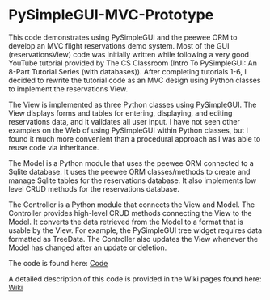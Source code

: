 # PySimpleGUI-MVC-Prototype
This code demonstrates using PySimpleGUI and the peewee ORM to develop an MVC flight reservations demo system.  Most of the GUI (reservationsView) code was initially written while following a very good YouTube tutorial provided by The CS Classroom (Intro To PySimpleGUI: An 8-Part Tutorial Series (with databases)).  After completing tutorials 1-6, I decided to rewrite the tutorial code as an MVC design using Python classes to implement the reservations View.  

The View is implemented as three Python classes using PySimpleGUI.  The View displays forms and tables for entering, displaying, and editing reservations data, and it validates all user input.  I have not seen other examples on the Web of using PySimpleGUI within Python classes, but I found it much more convenient than a procedural approach as I was able to reuse code via inheritance.

The Model is a Python module that uses the peewee ORM connected to a Sqlite database.  It uses the peewee ORM classes/methods to create and manage Sqlite tables for the reservations database.  It also implements low level CRUD methods for the reservations database.

The Controller is a Python module that connects the View and Model.  The Controller provides high-level CRUD methods connecting the View to the Model.  It converts the data retrieved from the Model to a format that is usable by the View.  For example, the PySimpleGUI tree widget requires data formatted as TreeData.  The Controller also updates the View whenever the Model has changed after an update or deletion.

The code is found here: <a href="https://github.com/mwarrens63/PySimpleGUI-MVC-Prototype">Code</a>

A detailed description of this code is provided in the Wiki pages found here: <a href="https://github.com/mwarrens63/PySimpleGUI-MVC-Prototype/wiki">Wiki</a>
